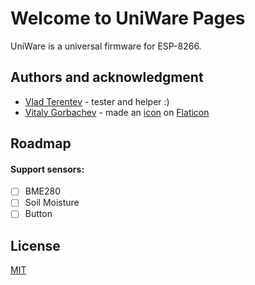 # Welcome to UniWare Pages

UniWare is a universal firmware for ESP-8266.

## Authors and acknowledgment
- [Vlad Terentev](https://github.com/terka43) - tester and helper :)
- [Vitaly Gorbachev](https://www.flaticon.com/authors/vitaly-gorbachev) - made an [icon](https://github.com/dragonnp/uniware/blob/master/UniWare/Data/favicon.png?raw=true) on [Flaticon](https://www.flaticon.com/)

## Roadmap
#### Support sensors:
- [ ] BME280
- [ ] Soil Moisture
- [ ] Button

## License
[MIT](https://choosealicense.com/licenses/mit/)
